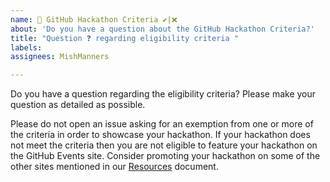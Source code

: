 ```yaml
---
name: 🤖 GitHub Hackathon Criteria ✔️|❌
about: 'Do you have a question about the GitHub Hackathon Criteria?'
title: "Question ❓ regarding eligibility criteria "
labels: 
assignees: MishManners

---
```


Do you have a question regarding the eligibility criteria? Please make your question as detailed as possible.

Please do not open an issue asking for an exemption from one or more of the criteria in order to showcase your hackathon. If your hackathon does not meet the criteria then you are not eligible to feature your hackathon on the GitHub Events site. Consider promoting your hackathon on some of the other sites mentioned in our [Resources](https://github.com/github/hackathon/blob/main/Resources.md) document.
